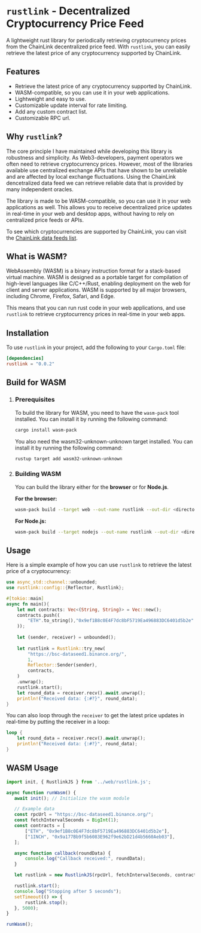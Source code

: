 # `rustlink` - Decentralized Cryptocurrency Price Feed
    
A lightweight rust library for periodically retrieving cryptocurrency prices from the ChainLink decentralized price feed. With `rustlink`, you can easily retrieve the latest price of any cryptocurrency supported by ChainLink. 

## Features
- Retrieve the latest price of any cryptocurrency supported by ChainLink.
- WASM-compatible, so you can use it in your web applications.
- Lightweight and easy to use.
- Customizable update interval for rate limiting.
- Add any custom contract list.
- Customizable RPC url.

## Why `rustlink`?

The core principle I have maintained while developing this library is robustness and simplicity. As Web3-developers, payment operators we often need to retrieve cryptocurrency prices. However, most of the libraries available use centralized exchange APIs that have shown to be unreliable and are affected by local exchange fluctuations. Using the ChainLink dencetralized data feed we can retrieve reliable data that is provided by many independent oracles. 

The library is made to be WASM-compatible, so you can use it in your web applications as well. This allows you to receive decentralized price updates in real-time in your web and desktop apps, without having to rely on centralized price feeds or APIs.

To see which cryptocurrencies are supported by ChainLink, you can visit the [ChainLink data feeds list](https://data.chain.link/feeds).

## What is WASM?
WebAssembly (WASM) is a binary instruction format for a stack-based virtual machine. WASM is designed as a portable target for compilation of high-level languages like C/C++/Rust, enabling deployment on the web for client and server applications. WASM is supported by all major browsers, including Chrome, Firefox, Safari, and Edge.

This means that you can run rust code in your web applications, and use `rustlink` to retrieve cryptocurrency prices in real-time in your web apps.

## Installation
To use `rustlink` in your project, add the following to your `Cargo.toml` file:

```toml
[dependencies]
rustlink = "0.0.2"
```

## Build for WASM

1. ### Prerequisites
    To build the library for WASM, you need to have the `wasm-pack` tool installed. You can install it by running the following command:

    ```bash
    cargo install wasm-pack
    ```

    You also need the wasm32-unknown-unknown target installed. You can install it by running the following command:

    ```bash
    rustup target add wasm32-unknown-unknown
    ```

2. ### Building WASM
    You can build the library either for the **browser** or for **Node.js**. 

    **For the browser:**

    ```bash
    wasm-pack build --target web --out-name rustlink --out-dir <directory>
    ```

    **For Node.js:**

    ```bash
    wasm-pack build --target nodejs --out-name rustlink --out-dir <directory>
    ```


## Usage
Here is a simple example of how you can use `rustlink` to retrieve the latest price of a cryptocurrency:

```rust
use async_std::channel::unbounded;
use rustlink::config::{Reflector, Rustlink};

#[tokio::main]
async fn main(){
    let mut contracts: Vec<(String, String)> = Vec::new();
    contracts.push((
        "ETH".to_string(),"0x9ef1B8c0E4F7dc8bF5719Ea496883DC6401d5b2e".to_string(),
    ));
    
    let (sender, receiver) = unbounded();
    
    let rustlink = Rustlink::try_new(
        "https://bsc-dataseed1.binance.org/",
        1,
        Reflector::Sender(sender),
        contracts,
    )
    .unwrap();
    rustlink.start();
    let round_data = receiver.recv().await.unwrap();
    println!("Received data: {:#?}", round_data);
}
```

You can also loop through the `receiver` to get the latest price updates in real-time by putting the receiver in a loop:

```rust
loop {
    let round_data = receiver.recv().await.unwrap();
    println!("Received data: {:#?}", round_data);
}
```

## WASM Usage

```javascript
import init, { RustlinkJS } from '../web/rustlink.js';

async function runWasm() {
   await init(); // Initialize the wasm module

   // Example data
   const rpcUrl = "https://bsc-dataseed1.binance.org/";
   const fetchIntervalSeconds = BigInt(1);
   const contracts = [
       ["ETH", "0x9ef1B8c0E4F7dc8bF5719Ea496883DC6401d5b2e"],
       ["1INCH", "0x9a177Bb9f5b6083E962f9e62bD21d4b5660Aeb03"],
   ];

   async function callback(roundData) {
       console.log("Callback received:", roundData);
   }

   let rustlink = new RustlinkJS(rpcUrl, fetchIntervalSeconds, contracts, callback);

   rustlink.start();
   console.log("Stopping after 5 seconds");
   setTimeout(() => {
       rustlink.stop();
   }, 5000);
}

runWasm();
```
